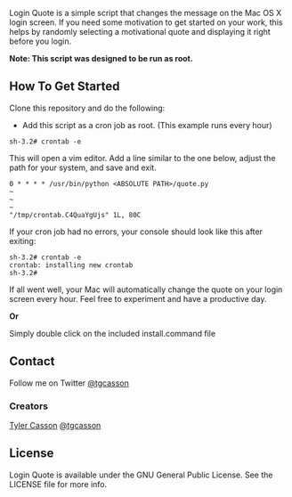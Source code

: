 Login Quote is a simple script that changes the message on the Mac OS X login screen. If you need some motivation to get started on your work, this helps by randomly selecting a motivational quote and displaying it right before you login.

**Note: This script was designed to be run as root.**

## How To Get Started

Clone this repository and do the following:

- Add this script as a cron job as root. (This example runs every hour)
```console
sh-3.2# crontab -e
```
This will open a vim editor. Add a line similar to the one below, adjust the path for your system, and save and exit.
```console
0 * * * * /usr/bin/python <ABSOLUTE PATH>/quote.py
~
~
~
"/tmp/crontab.C4QuaYgUjs" 1L, 80C
```
If your cron job had no errors, your console should look like this after exiting:
```console
sh-3.2# crontab -e
crontab: installing new crontab
sh-3.2#
```  

If all went well, your Mac will automatically change the quote on your login screen every hour. Feel free to experiment and have a productive day.

**Or**

Simply double click on the included install.command file

## Contact

Follow me on Twitter [@tgcasson](https://twitter.com/tgcasson)

### Creators

[Tyler Casson](http://tylercasson.com)
[@tgcasson](https://twitter.com/tgcasson)

## License

Login Quote is available under the GNU General Public License. See the LICENSE file for more info.
